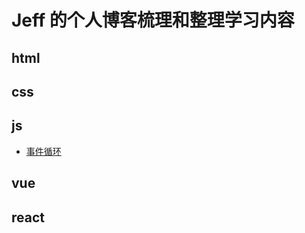 # Jeff 的个人博客梳理和整理学习内容

## html

## css

## js

- [事件循环](./JavaScript/EventLoop.md)

## vue

## react
